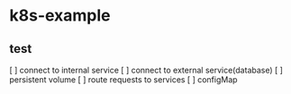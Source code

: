 # k8s-example

## test
[ ] connect to internal service
[ ] connect to external service(database)
[ ] persistent volume
[ ] route requests to services
[ ] configMap
